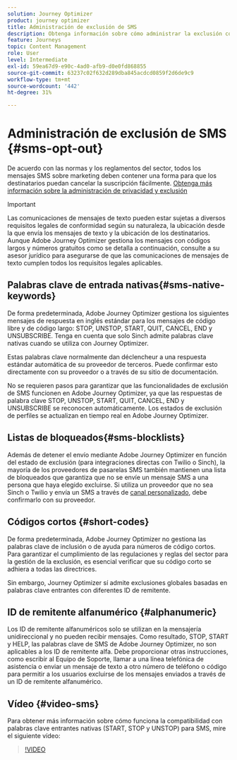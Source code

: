 ```yaml
---
solution: Journey Optimizer
product: journey optimizer
title: Administración de exclusión de SMS
description: Obtenga información sobre cómo administrar la exclusión con mensajes SMS
feature: Journeys
topic: Content Management
role: User
level: Intermediate
exl-id: 59ea67d9-e90c-4ad0-afb9-d0e0fd868855
source-git-commit: 63237c02f632d289dba845acdcd0859f2d6de9c9
workflow-type: tm+mt
source-wordcount: '442'
ht-degree: 31%

---
```


# Administración de exclusión de SMS {#sms-opt-out}

De acuerdo con las normas y los reglamentos del sector, todos los mensajes SMS sobre marketing deben contener una forma para que los destinatarios puedan cancelar la suscripción fácilmente. [Obtenga más información sobre la administración de privacidad y exclusión](../privacy/opt-out.md)

>[!IMPORTANT]
>
>Las comunicaciones de mensajes de texto pueden estar sujetas a diversos requisitos legales de conformidad según su naturaleza, la ubicación desde la que envía los mensajes de texto y la ubicación de los destinatarios. Aunque Adobe Journey Optimizer gestiona los mensajes con códigos largos y números gratuitos como se detalla a continuación, consulte a su asesor jurídico para asegurarse de que las comunicaciones de mensajes de texto cumplen todos los requisitos legales aplicables.

## Palabras clave de entrada nativas{#sms-native-keywords}

De forma predeterminada, Adobe Journey Optimizer gestiona los siguientes mensajes de respuesta en inglés estándar para los mensajes de código libre y de código largo: STOP, UNSTOP, START, QUIT, CANCEL, END y UNSUBSCRIBE. Tenga en cuenta que solo Sinch admite palabras clave nativas cuando se utiliza con Journey Optimizer.

Estas palabras clave normalmente dan déclencheur a una respuesta estándar automática de su proveedor de terceros. Puede confirmar esto directamente con su proveedor o a través de su sitio de documentación.

No se requieren pasos para garantizar que las funcionalidades de exclusión de SMS funcionen en Adobe Journey Optimizer, ya que las respuestas de palabra clave STOP, UNSTOP, START, QUIT, CANCEL, END y UNSUBSCRIBE se reconocen automáticamente. Los estados de exclusión de perfiles se actualizan en tiempo real en Adobe Journey Optimizer.


## Listas de bloqueados{#sms-blocklists}

Además de detener el envío mediante Adobe Journey Optimizer en función del estado de exclusión (para integraciones directas con Twilio o Sinch), la mayoría de los proveedores de pasarelas SMS también mantienen una lista de bloqueados que garantiza que no se envíe un mensaje SMS a una persona que haya elegido excluirse. Si utiliza un proveedor que no sea Sinch o Twilio y envía un SMS a través de [canal personalizado](../building-journeys/using-custom-actions.md), debe confirmarlo con su proveedor.


## Códigos cortos {#short-codes}

De forma predeterminada, Adobe Journey Optimizer no gestiona las palabras clave de inclusión o de ayuda para números de código cortos. Para garantizar el cumplimiento de las regulaciones y reglas del sector para la gestión de la exclusión, es esencial verificar que su código corto se adhiera a todas las directrices.

Sin embargo, Journey Optimizer sí admite exclusiones globales basadas en palabras clave entrantes con diferentes ID de remitente.

## ID de remitente alfanumérico {#alphanumeric}

Los ID de remitente alfanuméricos solo se utilizan en la mensajería unidireccional y no pueden recibir mensajes. Como resultado, STOP, START y HELP, las palabras clave de SMS de Adobe Journey Optimizer, no son aplicables a los ID de remitente alfa. Debe proporcionar otras instrucciones, como escribir al Equipo de Soporte, llamar a una línea telefónica de asistencia o enviar un mensaje de texto a otro número de teléfono o código para permitir a los usuarios excluirse de los mensajes enviados a través de un ID de remitente alfanumérico.

## Vídeo {#video-sms}

Para obtener más información sobre cómo funciona la compatibilidad con palabras clave entrantes nativas (START, STOP y UNSTOP) para SMS, mire el siguiente vídeo:

>[!VIDEO](https://video.tv.adobe.com/v/344026?quality=12)

